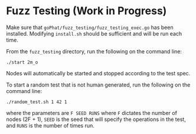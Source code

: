 Fuzz Testing (Work in Progress)
======

Make sure that `goPhat/fuzz_testing/fuzz_testing_exec.go` has been installed.
Modifying `install.sh` should be sufficient and will be run each time.

From the `fuzz_testing` directory, run the following on the command line:

    ./start 2m_o

Nodes will automatically be started and stopped according to the test spec.

To start a random test that is not human generated, run the following on the command line:

    ./random_test.sh 1 42 1

where the parameters are `F SEED RUNS` where `F` dictates the number of nodes (2F + 1),
`SEED` is the seed that will specify the operations in the test, and `RUNS` is the number of times run.

